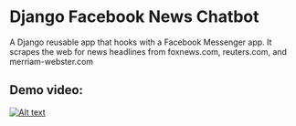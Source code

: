 # Django Facebook News Chatbot
A Django reusable app that hooks with a Facebook Messenger app. It scrapes the web for news headlines from foxnews.com, reuters.com, and merriam-webster.com

## Demo video:

[![Alt text](https://http://img.youtube.com/vi/2R2WWA2RA1I/0.jpg)](https://www.youtube.com/watch?v=2R2WWA2RA1I)
